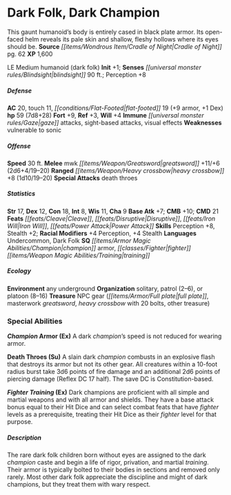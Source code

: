 ﻿---
cssclass: [monsters]
title1: Dark Folk, Dark Champion
desc_short: This gaunt humanoid's body is entirely cased in black plate armor. Its
  open-faced helm reveals its pale skin and shallow, fleshy hollows where its eyes
  should be.
title2: Dark Champion
CR: 5
sources:
- name: Cradle of Night
  page: 62
  link: http://paizo.com/products/btpy9sk9?Pathfinder-Module-Cradle-of-Night
XP: 1600
alignment: LE
size: Medium
type: humanoid
subtypes:
- dark folk
initiative:
  bonus: 1
senses:
  blindsight: 90
AC:
  AC: 20
  touch: 11
  flat_footed: 19
  components:
    armor: 9
    dex: 1
HP:
  HP: 59
  long: 7d8+28
saves:
  fort: 9
  ref: 3
  will: 4
immunities:
- gaze attacks
- sight-based attacks
- visual effects
weaknesses:
- vulnerable to sonic
speeds:
  base: 30
attacks:
  melee:
  - - text: mwk greatsword +11/+6 (2d6+4/19-20)
      entries:
      - - damage: 2d6+4
          crit_range: 19-20
      attack: mwk greatsword
      bonus:
      - 11
      - 6
  ranged:
  - - text: heavy crossbow +8 (1d10/19-20)
      entries:
      - - damage: 1d10
          crit_range: 19-20
      attack: heavy crossbow
      bonus:
      - 8
  special:
  - death throes
ability_scores:
  STR: 17
  DEX: 12
  CON: 18
  INT: 8
  WIS: 11
  CHA: 9
BAB: 7
CMB: 10
CMD: 21
feats:
- name: Cleave
- name: Disruptive
- name: Iron Will
- name: Power Attack
skills:
  Perception: 8
  Stealth: 2
  _racial_mods:
    Perception:
      _: 4
    Stealth:
      _: 4
languages:
- Undercommon
- Dark Folk
special_qualities:
- champion armor
- fighter training
ecology:
  environment: any underground
  organization: solitary, patrol (2-6), or platoon (8-16)
  treasure_type: NPC Gear
  treasure:
  - full plate
  - masterwork greatsword
  - heavy crossbow with 20 bolts
  - other treasure
special_abilities:
  Champion Armor (Ex): A dark champion's speed is not reduced for wearing armor.
  Death Throes (Su): A slain dark champion combusts in an explosive flash that destroys
    its armor but not its other gear. All creatures within a 10-foot radius burst
    take 3d6 points of fire damage and an additional 2d6 points of piercing damage
    (Reflex DC 17 half). The save DC is Constitution-based.
  Fighter Training (Ex): Dark champions are proficient with all simple and martial
    weapons and with all armor and shields. They have a base attack bonus equal to
    their Hit Dice and can select combat feats that have fighter levels as a prerequisite,
    treating their Hit Dice as their fighter level for that purpose.
desc_long: The rare dark folk children born without eyes are assigned to the dark
  champion caste and begin a life of rigor, privation, and martial training. Their
  armor is typically bolted to their bodies in sections and removed only rarely. Most
  other dark folk appreciate the discipline and might of dark champions, but they
  treat them with wary respect.

---

# Dark Folk, Dark Champion
This gaunt humanoid’s body is entirely cased in black plate armor. Its open-faced helm reveals its pale skin and shallow, fleshy hollows where its eyes should be.
**Source** _[[items/Wondrous Item/Cradle of Night|Cradle of Night]]_ pg. 62
**XP** 1,600

LE Medium humanoid (dark folk)
**Init** +1; **Senses** _[[universal monster rules/Blindsight|blindsight]]_ 90 ft.; Perception +8

##### Defense

**AC** 20, touch 11, _[[conditions/Flat-Footed|flat-footed]]_ 19 (+9 armor, +1 Dex)
**hp** 59 (7d8+28)
**Fort** +9, **Ref** +3, **Will** +4
**Immune** _[[universal monster rules/Gaze|gaze]]_ attacks, sight-based attacks, visual effects
**Weaknesses** vulnerable to sonic

##### Offense
**Speed** 30 ft.
**Melee** mwk _[[items/Weapon/Greatsword|greatsword]]_ +11/+6 (2d6+4/19–20)
**Ranged** _[[items/Weapon/Heavy crossbow|heavy crossbow]]_ +8 (1d10/19–20)
**Special Attacks** death throes

##### Statistics
**Str** 17, **Dex** 12, **Con** 18, **Int** 8, **Wis** 11, **Cha** 9
**Base Atk** +7; **CMB** +10; **CMD** 21
**Feats** _[[feats/Cleave|Cleave]]_, _[[feats/Disruptive|Disruptive]]_, _[[feats/Iron Will|Iron Will]]_, _[[feats/Power Attack|Power Attack]]_
**Skills** Perception +8, Stealth +2; **Racial Modifiers** +4 Perception, +4 Stealth
**Languages** Undercommon, Dark Folk
**SQ** _[[items/Armor Magic Abilities/Champion|champion]]_ armor, _[[classes/Fighter|fighter]]_ _[[items/Weapon Magic Abilities/Training|training]]_

##### Ecology

**Environment** any underground
**Organization** solitary, patrol (2–6), or platoon (8–16)
**Treasure** NPC gear (_[[items/Armor/Full plate|full plate]]_, masterwork _greatsword_, _heavy crossbow_ with 20 bolts, other treasure)

### Special Abilities

**_Champion_ Armor (Ex)** A dark _champion_’s speed is not reduced for wearing armor.

**Death Throes (Su)** A slain dark _champion_ combusts in an explosive flash that destroys its armor but not its other gear. All creatures within a 10-foot radius burst take 3d6 points of fire damage and an additional 2d6 points of piercing damage (Reflex DC 17 half). The save DC is Constitution-based.

**_Fighter_ _Training_ (Ex)** Dark champions are proficient with all simple and martial weapons and with all armor and shields. They have a base attack bonus equal to their Hit Dice and can select combat feats that have _fighter_ levels as a prerequisite, treating their Hit Dice as their _fighter_ level for that purpose.

##### Description

The rare dark folk children born without eyes are assigned to the dark _champion_ caste and begin a life of rigor, privation, and martial _training_. Their armor is typically bolted to their bodies in sections and removed only rarely. Most other dark folk appreciate the discipline and might of dark champions, but they treat them with wary respect.